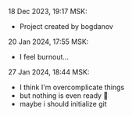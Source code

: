18 Dec 2023, 19:17 MSK:
- Project created by bogdanov

20 Jan 2024, 17:55 MSK:
- I feel burnout...

27 Jan 2024, 18:44 MSK:
- I think I'm overcomplicate things
- but nothing is even ready 🦛
- maybe i should initialize git 
